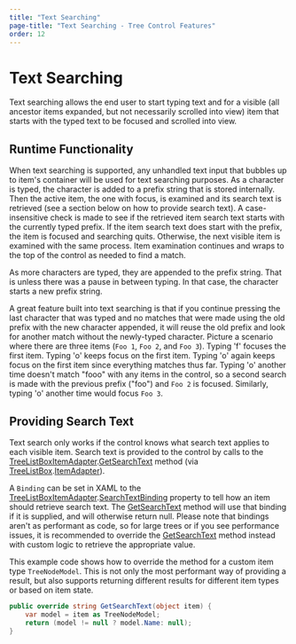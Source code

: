 ```yaml
---
title: "Text Searching"
page-title: "Text Searching - Tree Control Features"
order: 12
---
```

# Text Searching

Text searching allows the end user to start typing text and for a visible (all ancestor items expanded, but not necessarily scrolled into view) item that starts with the typed text to be focused and scrolled into view.

## Runtime Functionality

When text searching is supported, any unhandled text input that bubbles up to item's container will be used for text searching purposes.  As a character is typed, the character is added to a prefix string that is stored internally.  Then the active item, the one with focus, is examined and its search text is retrieved (see a section below on how to provide search text).  A case-insensitive check is made to see if the retrieved item search text starts with the currently typed prefix.  If the item search text does start with the prefix, the item is focused and searching quits.  Otherwise, the next visible item is examined with the same process.  Item examination continues and wraps to the top of the control as needed to find a match.

As more characters are typed, they are appended to the prefix string.  That is unless there was a pause in between typing.  In that case, the character starts a new prefix string.

A great feature built into text searching is that if you continue pressing the last character that was typed and no matches that were made using the old prefix with the new character appended, it will reuse the old prefix and look for another match without the newly-typed character.  Picture a scenario where there are three items (`Foo 1`, `Foo 2`, and `Foo 3`).  Typing 'f' focuses the first item.  Typing 'o' keeps focus on the first item.  Typing 'o' again keeps focus on the first item since everything matches thus far.  Typing 'o' another time doesn't match "fooo" with any items in the control, so a second search is made with the previous prefix ("foo") and `Foo 2` is focused.  Similarly, typing 'o' another time would focus `Foo 3`.

## Providing Search Text

Text search only works if the control knows what search text applies to each visible item.  Search text is provided to the control by calls to the [TreeListBoxItemAdapter](xref:ActiproSoftware.Windows.Controls.Grids.TreeListBoxItemAdapter).[GetSearchText](xref:ActiproSoftware.Windows.Controls.Grids.TreeListBoxItemAdapter.GetSearchText*) method (via [TreeListBox](xref:ActiproSoftware.Windows.Controls.Grids.TreeListBox).[ItemAdapter](xref:ActiproSoftware.Windows.Controls.Grids.TreeListBox.ItemAdapter)).

A `Binding` can be set in XAML to the [TreeListBoxItemAdapter](xref:ActiproSoftware.Windows.Controls.Grids.TreeListBoxItemAdapter).[SearchTextBinding](xref:ActiproSoftware.Windows.Controls.Grids.TreeListBoxItemAdapter.SearchTextBinding) property to tell how an item should retrieve search text.  The [GetSearchText](xref:ActiproSoftware.Windows.Controls.Grids.TreeListBoxItemAdapter.GetSearchText*) method will use that binding if it is supplied, and will otherwise return null.  Please note that bindings aren't as performant as code, so for large trees or if you see performance issues, it is recommended to override the [GetSearchText](xref:ActiproSoftware.Windows.Controls.Grids.TreeListBoxItemAdapter.GetSearchText*) method instead with custom logic to retrieve the appropriate value.

This example code shows how to override the method for a custom item type `TreeNodeModel`.  This is not only the most performant way of providing a result, but also supports returning different results for different item types or based on item state.

```csharp
public override string GetSearchText(object item) {
	var model = item as TreeNodeModel;
	return (model != null ? model.Name: null);
}
```
